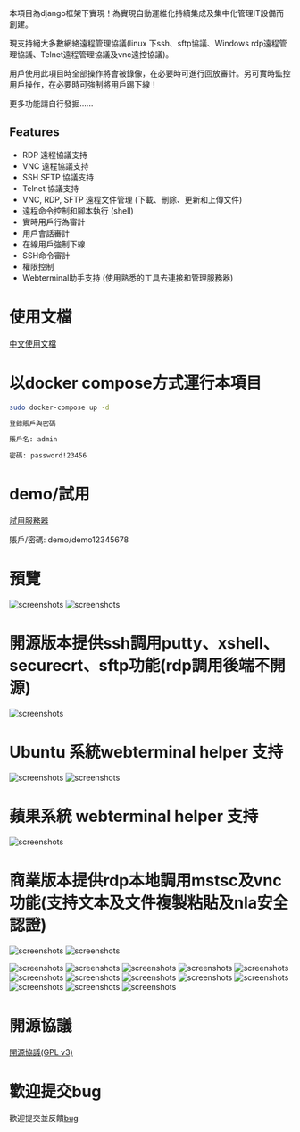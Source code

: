 本項目為django框架下實現！為實現自動運維化持續集成及集中化管理IT設備而創建。

現支持絕大多數網絡遠程管理協議(linux 下ssh、sftp協議、Windows rdp遠程管理協議、Telnet遠程管理協議及vnc遠控協議)。

用戶使用此項目時全部操作將會被錄像，在必要時可進行回放審計。另可實時監控用戶操作，在必要時可強制將用戶踢下線！

更多功能請自行發掘......

## Features

- RDP 遠程協議支持
- VNC 遠程協議支持
- SSH SFTP 協議支持
- Telnet 協議支持
- VNC, RDP, SFTP 遠程文件管理 (下載、刪除、更新和上傳文件)
- 遠程命令控制和腳本執行 (shell)
- 實時用戶行為審計
- 用戶會話審計
- 在線用戶強制下線
- SSH命令審計
- 權限控制
- Webterminal助手支持 (使用熟悉的工具去連接和管理服務器)

# 使用文檔

[中文使用文檔](./manual_zh.md)

# 以docker compose方式運行本項目

```sh
sudo docker-compose up -d

登錄賬戶與密碼

賬戶名: admin

密碼: password!23456
```

# demo/試用 

[試用服務器](http://193.112.194.114:8000/)

賬戶/密碼: demo/demo12345678

# 預覽
![screenshots](../screenshots/screenshots1.png  "screenshots")
![screenshots](../screenshots/screenshots2.gif  "screenshots")

# 開源版本提供ssh調用putty、xshell、securecrt、sftp功能(rdp調用後端不開源)
![screenshots](../screenshots/screenshots9.gif  "screenshots")
# Ubuntu 系統webterminal helper 支持
![screenshots](../screenshots/screenshotslinux1.gif  "screenshots")
![screenshots](../screenshots/screenshotslinux2.gif  "screenshots")
# 蘋果系統 webterminal helper 支持
![screenshots](../screenshots/screenshotsmac.gif  "screenshots")
# 商業版本提供rdp本地調用mstsc及vnc功能(支持文本及文件複製粘貼及nla安全認證)
![screenshots](../screenshots/screenshotmstsc.gif  "screenshots")
![screenshots](../screenshots/screenshotvnc.gif  "screenshots")

![screenshots](../screenshots/screenshots3.gif  "screenshots")
![screenshots](../screenshots/screenshots4.gif  "screenshots")
![screenshots](../screenshots/screenshots2.png  "screenshots")
![screenshots](../screenshots/screenshots5.gif  "screenshots")
![screenshots](../screenshots/screenshots3.png  "screenshots")
![screenshots](../screenshots/screenshots4.png  "screenshots")
![screenshots](../screenshots/screenshots5.png  "screenshots")
![screenshots](../screenshots/screenshots6.png  "screenshots")
![screenshots](../screenshots/screenshots7.png  "screenshots")
![screenshots](../screenshots/screenshots8.png  "screenshots")
![screenshots](../screenshots/screenshots6.gif  "screenshots")
![screenshots](../screenshots/screenshots7.gif  "screenshots")
![screenshots](../screenshots/screenshots8.gif  "screenshots")

# 開源協議

[開源協議(GPL v3)](../LICENSE) 


# 歡迎提交bug
歡迎提交並反饋[bug](https://github.com/jimmy201602/webterminal/issues/new)
